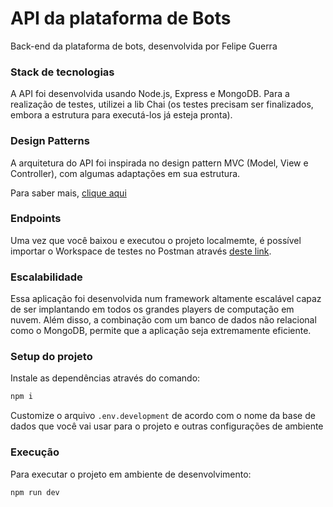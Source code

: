 # API da plataforma de Bots

Back-end da plataforma de bots, desenvolvida por Felipe Guerra

### Stack de tecnologias

A API foi desenvolvida usando Node.js, Express e MongoDB. Para a realização de testes, utilizei a lib Chai (os testes precisam ser finalizados, embora a estrutura para executá-los já esteja pronta).

### Design Patterns

A arquitetura do API foi inspirada no design pattern MVC (Model, View e Controller), com algumas adaptações em sua estrutura.

Para saber mais, [clique aqui](https://www.geeksforgeeks.org/mvc-design-pattern/) 

### Endpoints

Uma vez que você baixou e executou o projeto localmemte, é possível importar o Workspace de testes no Postman através [deste link](https://www.getpostman.com/collections/8fd08656a965fb136ddd).

### Escalabilidade

Essa aplicação foi desenvolvida num framework altamente escalável capaz de ser implantando em todos os grandes players de computação em nuvem. Além disso, a combinação com um banco de dados não relacional como o MongoDB, permite que a aplicação seja extremamente eficiente.

### Setup do projeto

Instale as dependências através do comando: 

```sh
npm i
```

Customize o arquivo `.env.development` de acordo com o nome da base de dados que você vai usar para o projeto e outras configurações de ambiente


### Execução

Para executar o projeto em ambiente de desenvolvimento:

```sh
npm run dev
```

